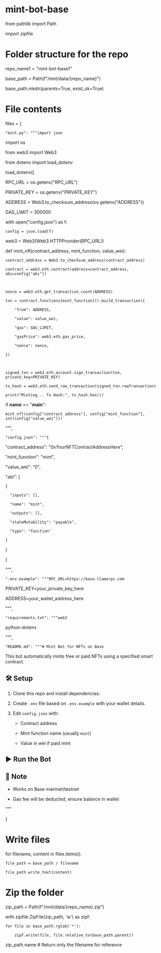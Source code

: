 # mint-bot-base
from pathlib import Path

import zipfile



# Folder structure for the repo

repo_name1 = "mint-bot-base1"

base_path = Path(f"/mnt/data/{repo_name}")

base_path.mkdir(parents=True, exist_ok=True)



# File contents

files = {

    "mint.py": """import json

import os

from web3 import Web3

from dotenv import load_dotenv



load_dotenv()



RPC_URL = os.getenv("RPC_URL")

PRIVATE_KEY = os.getenv("PRIVATE_KEY")

ADDRESS = Web3.to_checksum_address(os.getenv("ADDRESS"))

GAS_LIMIT = 300000



with open("config.json") as f:

    config = json.load(f)



web3 = Web3(Web3.HTTPProvider(RPC_URL))



def mint_nft(contract_address, mint_function, value_wei):

    contract_address = Web3.to_checksum_address(contract_address)

    contract = web3.eth.contract(address=contract_address, abi=config["abi"])



    nonce = web3.eth.get_transaction_count(ADDRESS)

    txn = contract.functions[mint_function]().build_transaction({

        "from": ADDRESS,

        "value": value_wei,

        "gas": GAS_LIMIT,

        "gasPrice": web3.eth.gas_price,

        "nonce": nonce,

    })



    signed_txn = web3.eth.account.sign_transaction(txn, private_key=PRIVATE_KEY)

    tx_hash = web3.eth.send_raw_transaction(signed_txn.rawTransaction)

    print("Minting... Tx Hash:", tx_hash.hex())



if __name__ == "__main__":

    mint_nft(config["contract_address"], config["mint_function"], int(config["value_wei"]))

""",



    "config.json": """{

  "contract_address": "0xYourNFTContractAddressHere",

  "mint_function": "mint",

  "value_wei": "0",

  "abi": [

    {

      "inputs": [],

      "name": "mint",

      "outputs": [],

      "stateMutability": "payable",

      "type": "function"

    }

  ]

}

""",



    ".env.example": """RPC_URL=https://base.llamarpc.com

PRIVATE_KEY=your_private_key_here

ADDRESS=your_wallet_address_here

""",



    "requirements.txt": """web3

python-dotenv

""",



    "README.md": """# Mint Bot for NFTs on Base



This bot automatically mints free or paid NFTs using a specified smart contract.



## 🛠 Setup



1. Clone this repo and install dependencies:


2. Create `.env` file based on `.env.example` with your wallet details.



3. Edit `config.json` with:

   - Contract address

   - Mint function name (usually `mint`)

   - Value in wei if paid mint



## ▶️ Run the Bot




## 📌 Note



- Works on Base mainnet/testnet

- Gas fee will be deducted, ensure balance in wallet

"""

}



# Write files

for filename, content in files.items():

    file_path = base_path / filename

    file_path.write_text(content)



# Zip the folder

zip_path = Path(f"/mnt/data/{repo_name}.zip")

with zipfile.ZipFile(zip_path, 'w') as zipf:

    for file in base_path.rglob('*'):

        zipf.write(file, file.relative_to(base_path.parent))



zip_path.name  # Return only the filename for reference
